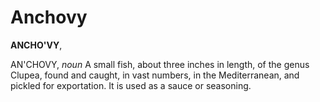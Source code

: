 # Anchovy

**ANCHO'VY**,

AN'CHOVY, _noun_ A small fish, about three inches in length, of the genus Clupea, found and caught, in vast numbers, in the Mediterranean, and pickled for exportation. It is used as a sauce or seasoning.